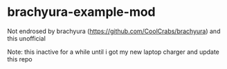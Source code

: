 # brachyura-example-mod

Not endrosed by brachyura (https://github.com/CoolCrabs/brachyura)
and this unofficial


Note: this inactive for a while until i got my new laptop charger
and update this repo
